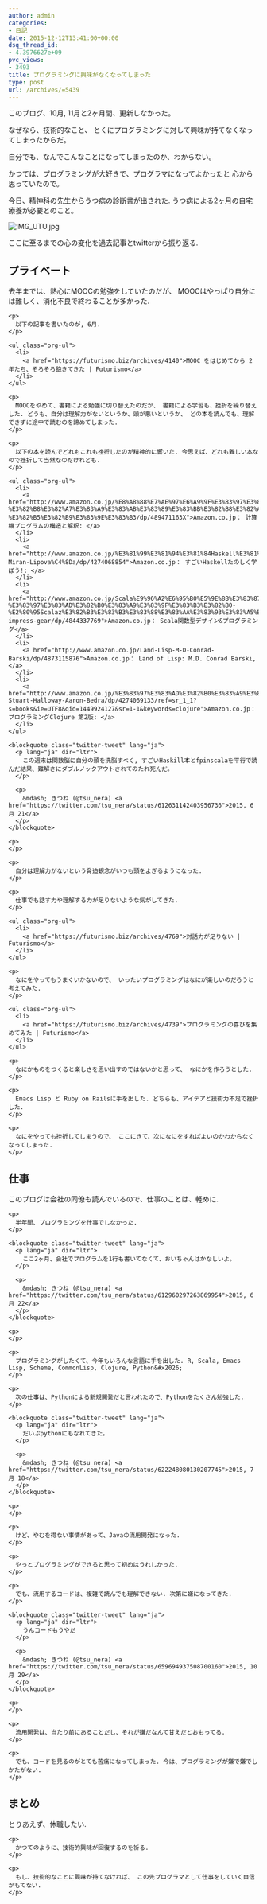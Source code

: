 ```yaml
---
author: admin
categories:
- 日記
date: 2015-12-12T13:41:00+00:00
dsq_thread_id:
- 4.3976627e+09
pvc_views:
- 3493
title: プログラミングに興味がなくなってしまった
type: post
url: /archives/=5439
---
```


このブログ、10月, 11月と2ヶ月間、更新しなかった。 

なぜなら、技術的なこと、 とくにプログラミングに対して興味が持てなくなってしまったからだ。 

自分でも、なんでこんなことになってしまったのか、わからない。 

かつては、プログラミングが大好きで、プログラマになってよかったと 心から思っていたので。 

今日、精神科の先生からうつ病の診断書が出された. うつ病による2ヶ月の自宅療養が必要とのこと。 

<div class="figure">
  <p>
    <img src="https://futurismo.biz/wp-content/uploads/wpid-IMG_UTU.jpg" alt="IMG_UTU.jpg" />
  </p></p>
</div>

ここに至るまでの心の変化を過去記事とtwitterから振り返る. 

<div id="outline-container-orgheadline1" class="outline-2">
  <h2 id="orgheadline1">
    プライベート
  </h2>
  
  <div class="outline-text-2" id="text-orgheadline1">
    <p>
      去年までは、熱心にMOOCの勉強をしていたのだが、 MOOCはやっぱり自分には難しく、消化不良で終わることが多かった.
    </p>
    
    <p>
      以下の記事を書いたのが, 6月.
    </p>
    
    <ul class="org-ul">
      <li>
        <a href="https://futurismo.biz/archives/4140">MOOC をはじめてから 2 年たち、そろそろ飽きてきた | Futurismo</a>
      </li>
    </ul>
    
    <p>
      MOOCをやめて、書籍による勉強に切り替えたのだが、 書籍による学習も、挫折を繰り替えした. どうも、自分は理解力がないというか、頭が悪いというか、 どの本を読んでも、理解できずに途中で読むのを諦めてしまった.
    </p>
    
    <p>
      以下の本を読んでどれもこれも挫折したのが精神的に響いた. 今思えば、どれも難しい本なので挫折して当然なのだけれども.
    </p>
    
    <ul class="org-ul">
      <li>
        <a href="http://www.amazon.co.jp/%E8%A8%88%E7%AE%97%E6%A9%9F%E3%83%97%E3%83%AD%E3%82%B0%E3%83%A9%E3%83%A0%E3%81%AE%E6%A7%8B%E9%80%A0%E3%81%A8%E8%A7%A3%E9%87%88-%E3%82%B8%E3%82%A7%E3%83%A9%E3%83%AB%E3%83%89%E3%83%BB%E3%82%B8%E3%82%A7%E3%82%A4-%E3%82%B5%E3%82%B9%E3%83%9E%E3%83%B3/dp/489471163X">Amazon.co.jp： 計算機プログラムの構造と解釈: </a>
      </li>
      <li>
        <a href="http://www.amazon.co.jp/%E3%81%99%E3%81%94%E3%81%84Haskell%E3%81%9F%E3%81%AE%E3%81%97%E3%81%8F%E5%AD%A6%E3%81%BC%E3%81%86-Miran-Lipova%C4%8Da/dp/4274068854">Amazon.co.jp： すごいHaskellたのしく学ぼう!: </a>
      </li>
      <li>
        <a href="http://www.amazon.co.jp/Scala%E9%96%A2%E6%95%B0%E5%9E%8B%E3%83%87%E3%82%B6%E3%82%A4%E3%83%B3-%E3%83%97%E3%83%AD%E3%82%B0%E3%83%A9%E3%83%9F%E3%83%B3%E3%82%B0-%E2%80%95Scalaz%E3%82%B3%E3%83%B3%E3%83%88%E3%83%AA%E3%83%93%E3%83%A5%E3%83%BC%E3%82%BF%E3%83%BC%E3%81%AB%E3%82%88%E3%82%8B%E9%96%A2%E6%95%B0%E5%9E%8B%E5%BE%B9%E5%BA%95%E3%82%AC%E3%82%A4%E3%83%89-impress-gear/dp/4844337769">Amazon.co.jp： Scala関数型デザイン&プログラミング</a>
      </li>
      <li>
        <a href="http://www.amazon.co.jp/Land-Lisp-M-D-Conrad-Barski/dp/4873115876">Amazon.co.jp： Land of Lisp: M.D. Conrad Barski, </a>
      </li>
      <li>
        <a href="http://www.amazon.co.jp/%E3%83%97%E3%83%AD%E3%82%B0%E3%83%A9%E3%83%9F%E3%83%B3%E3%82%B0Clojure-Stuart-Halloway-Aaron-Bedra/dp/4274069133/ref=sr_1_1?s=books&ie=UTF8&qid=1449924127&sr=1-1&keywords=clojure">Amazon.co.jp： プログラミングClojure 第2版: </a>
      </li>
    </ul>
    
    <blockquote class="twitter-tweet" lang="ja">
      <p lang="ja" dir="ltr">
        この週末は関数脳に自分の頭を洗脳すべく, すごいHaskill本とfpinscalaを平行で読んだ結果、難解さにダブルノックアウトされてのたれ死んだ。
      </p>
      
      <p>
        &mdash; きつね (@tsu_nera) <a href="https://twitter.com/tsu_nera/status/612631142403956736">2015, 6月 21</a>
      </p>
    </blockquote>
    
    <p>
    </p>
    
    <p>
      自分は理解力がないという脅迫観念がいつも頭をよぎるようになった.
    </p>
    
    <p>
      仕事でも話す力や理解する力が足りないような気がしてきた.
    </p>
    
    <ul class="org-ul">
      <li>
        <a href="https://futurismo.biz/archives/4769">対話力が足りない | Futurismo</a>
      </li>
    </ul>
    
    <p>
      なにをやってもうまくいかないので、 いったいプログラミングはなにが楽しいのだろうと考えてみた.
    </p>
    
    <ul class="org-ul">
      <li>
        <a href="https://futurismo.biz/archives/4739">プログラミングの喜びを集めてみた | Futurismo</a>
      </li>
    </ul>
    
    <p>
      なにかものをつくると楽しさを思い出すのではないかと思って、 なにかを作ろうとした.
    </p>
    
    <p>
      Emacs Lisp と Ruby on Railsに手を出した. どちらも、アイデアと技術力不足で挫折した.
    </p>
    
    <p>
      なにをやっても挫折してしまうので、 ここにきて、次になにをすればよいのかわからなくなってしまった.
    </p>
  </div>
</div>

<div id="outline-container-orgheadline2" class="outline-2">
  <h2 id="orgheadline2">
    仕事
  </h2>
  
  <div class="outline-text-2" id="text-orgheadline2">
    <p>
      このブログは会社の同僚も読んでいるので、仕事のことは、軽めに.
    </p>
    
    <p>
      半年間、プログラミングを仕事でしなかった.
    </p>
    
    <blockquote class="twitter-tweet" lang="ja">
      <p lang="ja" dir="ltr">
        ここ2ヶ月、会社でプログラムを1行も書いてなくて、おいちゃんはかなしいよ。
      </p>
      
      <p>
        &mdash; きつね (@tsu_nera) <a href="https://twitter.com/tsu_nera/status/612960297263869954">2015, 6月 22</a>
      </p>
    </blockquote>
    
    <p>
    </p>
    
    <p>
      プログラミングがしたくて、今年もいろんな言語に手を出した. R, Scala, Emacs Lisp, Scheme, CommonLisp, Clojure, Python&#x2026;
    </p>
    
    <p>
      次の仕事は、Pythonによる新規開発だと言われたので、Pythonをたくさん勉強した.
    </p>
    
    <blockquote class="twitter-tweet" lang="ja">
      <p lang="ja" dir="ltr">
        だいぶpythonにもなれてきた。
      </p>
      
      <p>
        &mdash; きつね (@tsu_nera) <a href="https://twitter.com/tsu_nera/status/622248080130207745">2015, 7月 18</a>
      </p>
    </blockquote>
    
    <p>
    </p>
    
    <p>
      けど、やむを得ない事情があって、Javaの流用開発になった.
    </p>
    
    <p>
      やっとプログラミングができると思って初めはうれしかった.
    </p>
    
    <p>
      でも、流用するコードは、複雑で読んでも理解できない. 次第に嫌になってきた.
    </p>
    
    <blockquote class="twitter-tweet" lang="ja">
      <p lang="ja" dir="ltr">
        うんコードもうやだ
      </p>
      
      <p>
        &mdash; きつね (@tsu_nera) <a href="https://twitter.com/tsu_nera/status/659694937508700160">2015, 10月 29</a>
      </p>
    </blockquote>
    
    <p>
    </p>
    
    <p>
      流用開発は、当たり前にあることだし、それが嫌だなんて甘えだとおもってる.
    </p>
    
    <p>
      でも、コードを見るのがとても苦痛になってしまった. 今は、プログラミングが嫌で嫌でしかたがない.
    </p>
  </div>
</div>

<div id="outline-container-orgheadline3" class="outline-2">
  <h2 id="orgheadline3">
    まとめ
  </h2>
  
  <div class="outline-text-2" id="text-orgheadline3">
    <p>
      とりあえず、休職したい.
    </p>
    
    <p>
      かつてのように、技術的興味が回復するのを祈る.
    </p>
    
    <p>
      もし、技術的なことに興味が持てなければ、 この先プログラマとして仕事をしていく自信がもてない.
    </p>
  </div>
</div>
